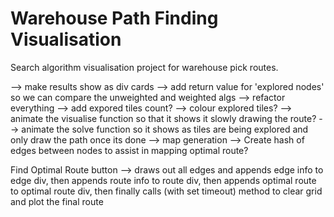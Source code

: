 # Warehouse Path Finding Visualisation

Search algorithm visualisation project for warehouse pick routes.

--> make results show as div cards
--> add return value for 'explored nodes' so we can compare the unweighted and weighted algs
--> refactor everything
--> add expored tiles count?
--> colour explored tiles?
--> animate the visualise function so that it shows it slowly drawing the route?
--> animate the solve function so it shows as tiles are being explored and only draw the path once its done
--> map generation
--> Create hash of edges between nodes to assist in mapping optimal route?

Find Optimal Route button --> draws out all edges and appends edge info to edge div, then appends route info to route div, then appends optimal route to optimal route div, then finally calls (with set timeout) method to clear grid and plot the final route

